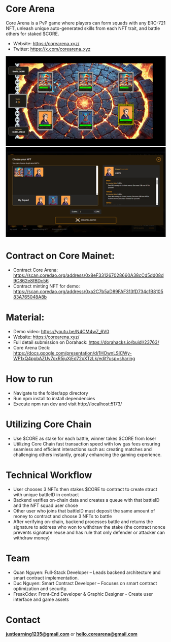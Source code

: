 # Core Arena
Core Arena is a PvP game where players can form squads with any ERC-721 NFT, unleash unique auto-generated skills from each NFT trait, and battle others for staked $CORE.

* Website: https://corearena.xyz/
* Twitter: https://x.com/corearena_xyz

![Battle](/app/static/screenshot2.png)
![Create a match](/app/static/screenshot1.png)

# Contract on Core Mainet:
* Contract Core Arena: https://scan.coredao.org/address/0x8eF331267028660A38cCd5dd08d9C862e8fBDc56
* Contract minting NFT for demo: https://scan.coredao.org/address/0xa2C7b5aD89FAF313fD734c1B810583A765048A8b

# Material:
* Demo video: https://youtu.be/N4CM4wZ_6V0
* Website: https://corearena.xyz/
* Full detail submission on Dorahack: https://dorahacks.io/buidl/23763/
* Core Arena Deck: https://docs.google.com/presentation/d/1HOwnLSlCWy-WF1xQ4ppbAZUv7oxR5juXjEd72xXTzLk/edit?usp=sharing

# How to run
* Navigate to the folder/app directory
* Run npm install to install dependencies
* Execute npm run dev and visit http://localhost:5173/

# Utilizing Core Chain
* Use $CORE as stake for each battle, winner takes $CORE from loser
* Utilizing Core Chain fast transaction speed with low gas fees ensuring seamless and efficient interactions such as: creating matches and challenging others instantly, greatly enhancing the gaming experience.

# Technical Workflow
* User chooses 3 NFTs then stakes $CORE to contract to create struct with unique battleID in contract
* Backend verifies on-chain data and creates a queue with that battleID and the NFT squad user chose
* Other user who joins that battleID must deposit the same amount of money to contract and choose 3 NFTs to battle
* After verifying on-chain, backend processes battle and returns the signature to address who won to withdraw the stake (the contract nonce prevents signature reuse and has rule that only defender or attacker can withdraw money)

# Team
*  Quan Nguyen: Full-Stack Developer – Leads backend architecture and smart contract implementation.
*  Duc Nguyen: Smart Contract Developer – Focuses on smart contract optimization and security.
*  FreakCdev: Front-End Developer & Graphic Designer - Create user interface and game assets

# Contact
**justlearning1235@gmail.com** or **hello.corearena@gmail.com**
